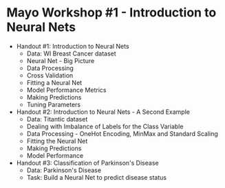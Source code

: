 # Mayo Workshop #1 - Introduction to Neural Nets
  - Handout #1: Introduction to Neural Nets
      - Data: WI Breast Cancer dataset
      - Neural Net - Big Picture
      - Data Processing
      - Cross Validation
      - Fitting a Neural Net
      - Model Performance Metrics
      - Making Predictions
      - Tuning Parameters
  - Handout #2: Introduction to Neural Nets - A Second Example
      - Data: Titantic dataset
      - Dealing with Imbalance of Labels for the Class Variable
      - Data Processing - OneHot Encoding, MinMax and Standard Scaling
      - Fitting the Neural Net
      - Making Predictions
      - Model Performance
  - Handout #3: Classification of Parkinson's Disease
      - Data: Parkinson's Disease
      - Task: Build a Neural Net to predict disease status

